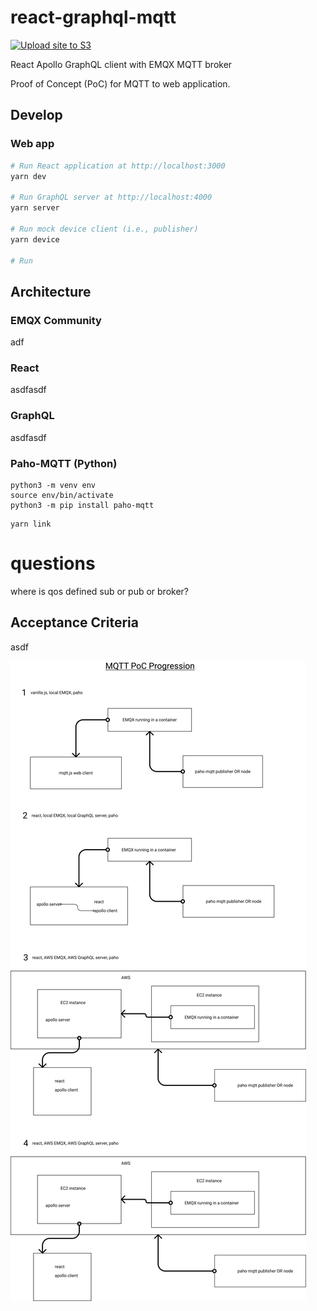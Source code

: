 # react-graphql-mqtt

[![Upload site to S3](https://github.com/anmilleriii/react-graphql-mqtt/actions/workflows/aws.yaml/badge.svg)](https://github.com/anmilleriii/react-graphql-mqtt/actions/workflows/aws.yaml)

React Apollo GraphQL client with EMQX MQTT broker

Proof of Concept (PoC) for MQTT to web application.

## Develop

### Web app

```sh
# Run React application at http://localhost:3000
yarn dev

# Run GraphQL server at http://localhost:4000
yarn server

# Run mock device client (i.e., publisher)
yarn device

# Run

```

## Architecture

### EMQX Community

adf

### React

asdfasdf

### GraphQL

asdfasdf

### Paho-MQTT (Python)

```
python3 -m venv env
source env/bin/activate
python3 -m pip install paho-mqtt
```

```
yarn link
```

# questions

where is qos defined sub or pub or broker?

## Acceptance Criteria

asdf

![Plan](plan.png)
